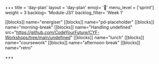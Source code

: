 +++
title = 'day-plan'
layout = 'day-plan'
emoji= '📝'
menu_level = ['sprint']
weight = 3
backlog= 'Module-JS1'
backlog_filter= 'Week 1'

[[blocks]]
name="energiser"
[[blocks]]
name="pd-placeholder"
[[blocks]]
name="morning-break"
[[blocks]]
name="Handling undefined"
src="https://github.com/CodeYourFuture/CYF-Workshops/tree/main/undefined"
[[blocks]]
name="lunch"
[[blocks]]
name="coursework"
[[blocks]]
name="afternoon-break"
[[blocks]]
name="retro"

+++
